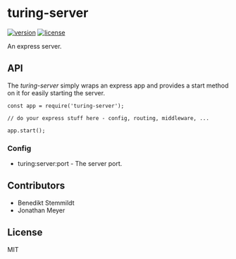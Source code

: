 # turing-server

[![version](https://img.shields.io/npm/v/turing-server.svg)](https://www.npmjs.com/package/turing-server) [![license](https://img.shields.io/npm/l/turing-server.svg)](./LICENSE)

An express server.

## API

The _turing-server_ simply wraps an express app and provides a start method on it for easily starting the server.

    const app = require('turing-server');

    // do your express stuff here - config, routing, middleware, ...

    app.start();

### Config

- turing:server:port - The server port.

## Contributors

- Benedikt Stemmildt
- Jonathan Meyer

## License

MIT
